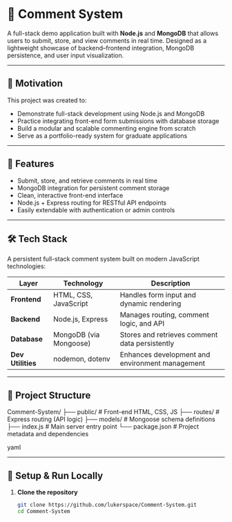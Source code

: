 # 💬 Comment System

A full-stack demo application built with **Node.js** and **MongoDB** that allows users to submit, store, and view comments in real time. Designed as a lightweight showcase of backend–frontend integration, MongoDB persistence, and user input visualization.

---

## 🧠 Motivation

This project was created to:

- Demonstrate full-stack development using Node.js and MongoDB
- Practice integrating front-end form submissions with database storage
- Build a modular and scalable commenting engine from scratch
- Serve as a portfolio-ready system for graduate applications

---

## 🚀 Features

- Submit, store, and retrieve comments in real time
- MongoDB integration for persistent comment storage
- Clean, interactive front-end interface
- Node.js + Express routing for RESTful API endpoints
- Easily extendable with authentication or admin controls

---

## 🛠️ Tech Stack

A persistent full-stack comment system built on modern JavaScript technologies:

| Layer               | Technology             | Description |
|---------------------|------------------------|-------------|
| **Frontend**        | HTML, CSS, JavaScript  | Handles form input and dynamic rendering |
| **Backend**         | Node.js, Express       | Manages routing, comment logic, and API |
| **Database**        | MongoDB (via Mongoose) | Stores and retrieves comment data persistently |
| **Dev Utilities**   | nodemon, dotenv        | Enhances development and environment management |

---

## 📁 Project Structure

Comment-System/
├── public/ # Front-end HTML, CSS, JS
├── routes/ # Express routing (API logic)
├── models/ # Mongoose schema definitions
├── index.js # Main server entry point
└── package.json # Project metadata and dependencies

yaml

---

## 🧪 Setup & Run Locally
1. **Clone the repository**
   ```bash
   git clone https://github.com/lukerspace/Comment-System.git
   cd Comment-System
